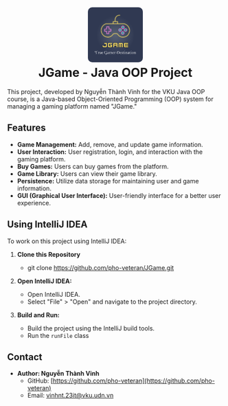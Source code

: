 <h1 align="center">
  <img alt="logo" src="./src/icon/logo.png" width="128px" style="border-radius:10px"/><br/>
JGame - Java OOP Project </h1>

This project, developed by Nguyễn Thành Vinh for the VKU Java OOP course, is a Java-based Object-Oriented Programming (OOP) system for managing a gaming platform named "JGame."

## Features

- **Game Management:** Add, remove, and update game information.
- **User Interaction:** User registration, login, and interaction with the gaming platform.
- **Buy Games:** Users can buy games from the platform.
- **Game Library:** Users can view their game library.
- **Persistence:** Utilize data storage for maintaining user and game information.
- **GUI (Graphical User Interface):** User-friendly interface for a better user experience.

## Using IntelliJ IDEA

To work on this project using IntelliJ IDEA:

1. **Clone this Repository**

   - git clone https://github.com/pho-veteran/JGame.git
     
2. **Open IntelliJ IDEA:**

   - Open IntelliJ IDEA.
   - Select "File" > "Open" and navigate to the project directory.

3. **Build and Run:**

   - Build the project using the IntelliJ build tools.
   - Run the `runFile` class

## Contact

- **Author: Nguyễn Thành Vinh**
    - GitHub: [https://github.com/pho-veteran](https://github.com/pho-veteran)
    - Email: vinhnt.23it@vku.udn.vn

